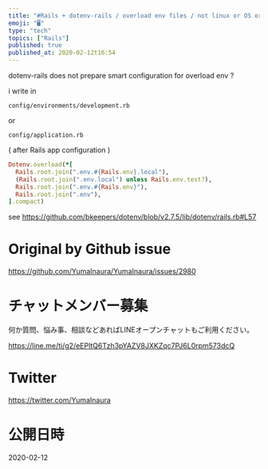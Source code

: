 ```yaml
---
title: "#Rails + dotenv-rails / overload env files / not linux or OS or shell "
emoji: "🖥"
type: "tech"
topics: ["Rails"]
published: true
published_at: 2020-02-12t16:54
---
```



dotenv-rails does not prepare smart configuration for overload env ?

i write in 

`config/environments/development.rb`

or 

`config/application.rb`

( after Rails app configuration )

```rb
Dotenv.overload(*[
  Rails.root.join(".env.#{Rails.env}.local"),
  (Rails.root.join(".env.local") unless Rails.env.test?),
  Rails.root.join(".env.#{Rails.env}"),
  Rails.root.join(".env"),
].compact)
```

see 
https://github.com/bkeepers/dotenv/blob/v2.7.5/lib/dotenv/rails.rb#L57


# Original by Github issue

https://github.com/YumaInaura/YumaInaura/issues/2980








<!-- Update From Qiita API -->

# チャットメンバー募集


何か質問、悩み事、相談などあればLINEオープンチャットもご利用ください。

https://line.me/ti/g2/eEPltQ6Tzh3pYAZV8JXKZqc7PJ6L0rpm573dcQ





# Twitter


https://twitter.com/YumaInaura


<!-- Update From Qiita API -->



# 公開日時

2020-02-12
